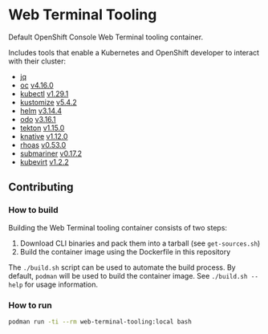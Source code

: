 # Web Terminal Tooling

Default OpenShift Console Web Terminal tooling container.

Includes tools that enable a Kubernetes and OpenShift developer to interact with their cluster:
- [jq](https://github.com/stedolan/jq)
- [oc](https://github.com/openshift/origin) [v4.16.0](https://mirror.openshift.com/pub/openshift-v4/x86_64/clients/ocp/4.16.0)
- [kubectl](https://github.com/kubernetes/kubectl) [v1.29.1](https://mirror.openshift.com/pub/openshift-v4/x86_64/clients/ocp/4.16.0)
- [kustomize](https://github.com/kubernetes-sigs/kustomize) [v5.4.2](https://github.com/kubernetes-sigs/kustomize/tree/kustomize/v5.4.2)
- [helm](https://helm.sh/) [v3.14.4](https://mirror.openshift.com/pub/openshift-v4/x86_64/clients/helm/3.14.4)
- [odo](https://github.com/openshift/odo) [v3.16.1](https://mirror.openshift.com/pub/openshift-v4/x86_64/clients/odo/v3.16.1)
- [tekton](https://github.com/tektoncd/cli) [v1.15.0](https://mirror.openshift.com/pub/openshift-v4/x86_64/clients/pipelines/1.15.0)
- [knative](https://github.com/knative/client) [v1.12.0](https://mirror.openshift.com/pub/openshift-v4/x86_64/clients/serverless/1.12.0)
- [rhoas](https://github.com/redhat-developer/app-services-cli) [v0.53.0](https://github.com/redhat-developer/app-services-cli/tree/v0.53.0)
- [submariner](https://github.com/submariner-io/submariner) [v0.17.2](https://github.com/submariner-io/subctl/tree/v0.17.2)
- [kubevirt](https://github.com/kubevirt/kubevirt) [v1.2.2](https://github.com/kubevirt/kubevirt/tree/v1.2.2)

## Contributing

### How to build

Building the Web Terminal tooling container consists of two steps:
1. Download CLI binaries and pack them into a tarball (see `get-sources.sh`)
2. Build the container image using the Dockerfile in this repository

The `./build.sh` script can be used to automate the build process. By default, `podman` will be used to build the container image. See `./build.sh --help` for usage information.

### How to run

```bash
podman run -ti --rm web-terminal-tooling:local bash
```
